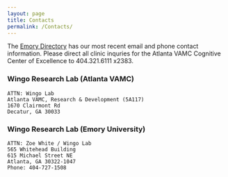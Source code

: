 ```yaml
---
layout: page
title: Contacts
permalink: /Contacts/
---
```


The [Emory Directory](http://directory.service.emory.edu/index.cfm) has our 
most recent email and phone contact information. Please direct all clinic 
inquries for the Atlanta VAMC Cognitive Center of Excellence to 
404.321.6111 x2383.

### Wingo Research Lab (Atlanta VAMC)

    ATTN: Wingo Lab
    Atlanta VAMC, Research & Development (5A117)
    1670 Clairmont Rd
    Decatur, GA 30033
    
### Wingo Research Lab (Emory University)

    ATTN: Zoe White / Wingo Lab
    565 Whitehead Building
    615 Michael Street NE
    Atlanta, GA 30322-1047
    Phone: 404-727-1508

